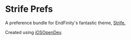 Strife Prefs
============

A preference bundle for EndFinity's fantastic theme, <a href="http://modmyi.com/forums/iphone-5-new-skins-themes-launches/821346-strife-iphone-5-4s-4-ipod-touch-5-pre-release.html">Strife.</a>

Created using <a href="https://github.com/kokoabim/iOSOpenDev">iOSOpenDev</a>.
